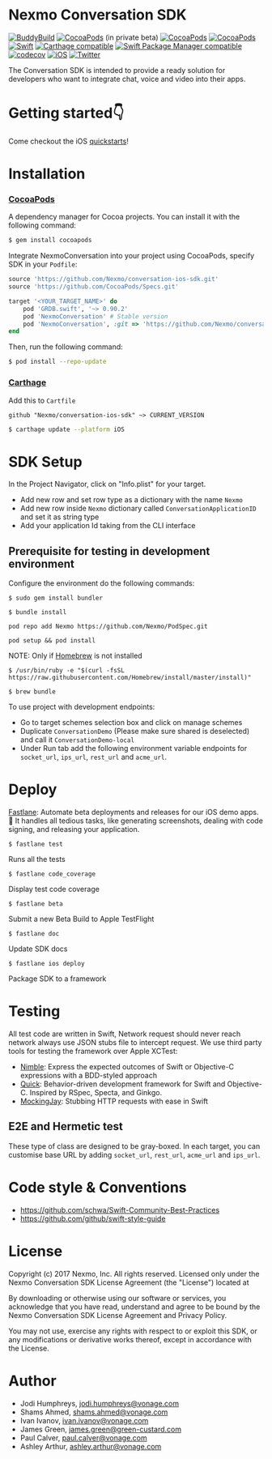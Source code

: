 # Nexmo Conversation SDK

[![BuddyBuild](https://dashboard.buddybuild.com/api/statusImage?appID=5824a77e7424bc0100c4defb&branch=master&build=latest)](https://dashboard.buddybuild.com/apps/5824a77e7424bc0100c4defb/build/latest) 
[![CocoaPods](https://img.shields.io/cocoapods/v/NexmoConversation.svg)]() (in private beta) 
[![CocoaPods](https://img.shields.io/cocoapods/l/NexmoConversation.svg)]() 
[![CocoaPods](https://img.shields.io/cocoapods/p/NexmoConversation.svg)]() 
[![Swift](https://img.shields.io/badge/Swift-4.0.X-orange.svg)]()
[![Carthage compatible](https://img.shields.io/badge/Carthage-soon-4BC51D.svg?style=flat)](https://github.com/Carthage/Carthage) 
[![Swift Package Manager compatible](https://img.shields.io/badge/Swift%20Package%20Manager-soon-brightgreen.svg)](https://github.com/apple/swift-package-manager)
[![codecov](https://codecov.io/gh/Nexmo/conversation-ios-sdk/branch/master/graph/badge.svg)](https://codecov.io/gh/Nexmo/conversation-ios-sdk)
[![iOS](https://img.shields.io/badge/iOS-10-blue.svg)](https://apple.com)
[![Twitter](https://img.shields.io/badge/twitter-@Nexmo-blue.svg?style=flat)](https://twitter.com/Nexmo)


The Conversation SDK is intended to provide a ready solution for developers who want to integrate chat, voice and video into their apps.

# Getting started👇 
Come checkout the iOS [quickstarts](https://www.github.com/nexmo/conversation-ios-quickstarts)!

# Installation
### [CocoaPods](http://cocoapods.org)
A dependency manager for Cocoa projects. You can install it with the following command:

```bash
$ gem install cocoapods
```

Integrate NexmoConversation into your project using CocoaPods, specify SDK in your `Podfile`:

```ruby
source 'https://github.com/Nexmo/conversation-ios-sdk.git'
source 'https://github.com/CocoaPods/Specs.git'

target '<YOUR_TARGET_NAME>' do
    pod 'GRDB.swift', '~> 0.90.2'
    pod 'NexmoConversation' # Stable version
    pod 'NexmoConversation', :git => 'https://github.com/Nexmo/conversation-ios-sdk.git', :branch => 'master' # Development version
end
```

Then, run the following command:

```bash
$ pod install --repo-update
```

### [Carthage](https://github.com/Carthage/Carthage)

Add this to `Cartfile`

```
github "Nexmo/conversation-ios-sdk" ~> CURRENT_VERSION
```

```bash
$ carthage update --platform iOS
```

# SDK Setup
In the Project Navigator, click on "Info.plist" for your target.

- Add new row and set row type as a dictionary with the name `Nexmo`
- Add new row inside `Nexmo` dictionary called `ConversationApplicationID` and set it as string type
- Add your application Id taking from the CLI interface

## Prerequisite for testing in development environment

Configure the environment do the following commands:

```
$ sudo gem install bundler
```
```
$ bundle install
```

```
pod repo add Nexmo https://github.com/Nexmo/PodSpec.git
```
```
pod setup && pod install
```

NOTE: Only if [Homebrew](https://brew.sh/) is not installed
```
$ /usr/bin/ruby -e "$(curl -fsSL https://raw.githubusercontent.com/Homebrew/install/master/install)"
```
```
$ brew bundle
```

To use project with development endpoints:

- Go to target schemes selection box and click on manage schemes
- Duplicate `ConversationDemo` (Please make sure shared is deselected) and call it `ConversationDemo-local`
- Under Run tab add the following environment variable endpoints for `socket_url`, `ips_url`, `rest_url` and `acme_url`.

# Deploy
[Fastlane](https://github.com/fastlane/fastlane): Automate beta deployments and releases for our iOS demo apps. 🚀 It handles all tedious tasks, like generating screenshots, dealing with code signing, and releasing your application.

```
$ fastlane test
```
Runs all the tests

```
$ fastlane code_coverage
```
Display test code coverage

```
$ fastlane beta
```
Submit a new Beta Build to Apple TestFlight

```
$ fastlane doc
```
Update SDK docs

```
$ fastlane ios deploy
```
Package SDK to a framework

# Testing 
All test code are written in Swift, Network request should never reach network always use JSON stubs file to intercept request. We use third party tools for testing the framework over Apple XCTest: 
- [Nimble](https://github.com/Quick/Nimble): Express the expected outcomes of Swift or Objective-C expressions with a BDD-styled approach
- [Quick](https://github.com/Quick/Quick): Behavior-driven development framework for Swift and Objective-C. Inspired by RSpec, Specta, and Ginkgo.
- [MockingJay](https://github.com/kylef/Mockingjay): Stubbing HTTP requests with ease in Swift

## E2E and Hermetic test
These type of class are designed to be gray-boxed. In each target, you can customise base URL by adding `socket_url`, `rest_url`, `acme_url` and `ips_url`. 

# Code style & Conventions 
- https://github.com/schwa/Swift-Community-Best-Practices
- https://github.com/github/swift-style-guide

# License
Copyright (c) 2017 Nexmo, Inc. All rights reserved. Licensed only under the Nexmo Conversation SDK License Agreement (the "License") located at

By downloading or otherwise using our software or services, you acknowledge that you have read, understand and agree to be bound by the Nexmo Conversation SDK License Agreement and Privacy Policy.

You may not use, exercise any rights with respect to or exploit this SDK, or any modifications or derivative works thereof, except in accordance with the License.

# Author
* Jodi Humphreys, jodi.humphreys@vonage.com  
* Shams Ahmed, shams.ahmed@vonage.com  
* Ivan Ivanov, ivan.ivanov@vonage.com  
* James Green, james.green@green-custard.com  
* Paul Calver, paul.calver@vonage.com  
* Ashley Arthur, ashley.arthur@vonage.com
